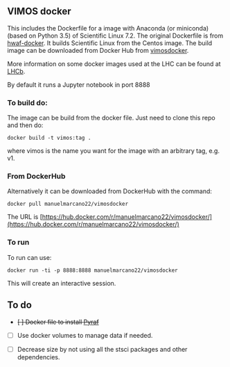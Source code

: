 ## VIMOS docker

This includes the Dockerfile for a image with Anaconda (or miniconda)(based on Python 3.5) of Scientific Linux 7.2. The original Dockerfile is from  [hwaf-docker](https://github.com/hwaf/hwaf-docker). It builds Scientific Linux from the Centos image. The build image can be downloaded from Docker Hub from [vimosdocker](https://hub.docker.com/r/manuelmarcano22/vimosdocker/).


More information on some docker images used at the LHC can be found at [LHCb](https://twiki.cern.ch/twiki/bin/view/LHCb/LHCbSoftOnDocker). 


By default it runs a Jupyter notebook in port 8888

### To build do:

The image can be build from the docker file. Just need to clone this repo and then do:

`docker build -t vimos:tag .`

where vimos is the name you want for the image with an arbitrary tag, e.g. v1. 

### From DockerHub

Alternatively it can be downloaded from DockerHub with the command:

`docker pull manuelmarcano22/vimosdocker`

The URL is [https://hub.docker.com/r/manuelmarcano22/vimosdocker/](https://hub.docker.com/r/manuelmarcano22/vimosdocker/)


### To run

To run can use:

`docker run -ti -p 8888:8888 manuelmarcano22/vimosdocker`

This will create an interactive session. 


## To do

- ~~[ ] Docker file to install [Pyraf](http://www.stsci.edu/institute/software_hardware/pyraf)~~

- [ ] Use docker volumes to manage data if needed. 

- [ ]  Decrease size by not using all the stsci packages and other dependencies. 

